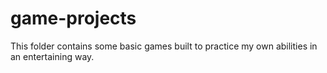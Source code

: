 # game-projects
This folder contains some basic games built to practice my own abilities in an entertaining way. 
